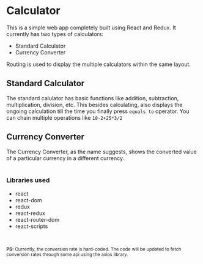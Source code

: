 # Calculator
This is a simple web app completely built using React and Redux. It currently has two types of calculators:
- Standard Calculator
- Currency Converter

Routing is used to display the multiple calculators within the same layout.


## Standard Calculator
The standard calulator has basic functions like addition, subtraction, multiplication, division, etc. This besides calculating, also displays the ongoing calculation till the time you finally press `equals to` operator. You can chain multiple operations like `10-2+25*3/2`

## Currency Converter
The Currency Converter, as the name suggests, shows the converted value of a particular currency in a different currency.
<br><br>

### Libraries used
- react
- react-dom
- redux
- react-redux
- react-router-dom
- react-scripts



<br>

<sub>**PS:** Currently, the conversion rate is hard-coded. The code will be updated to fetch conversion rates through some api using the axios library.</sub>



